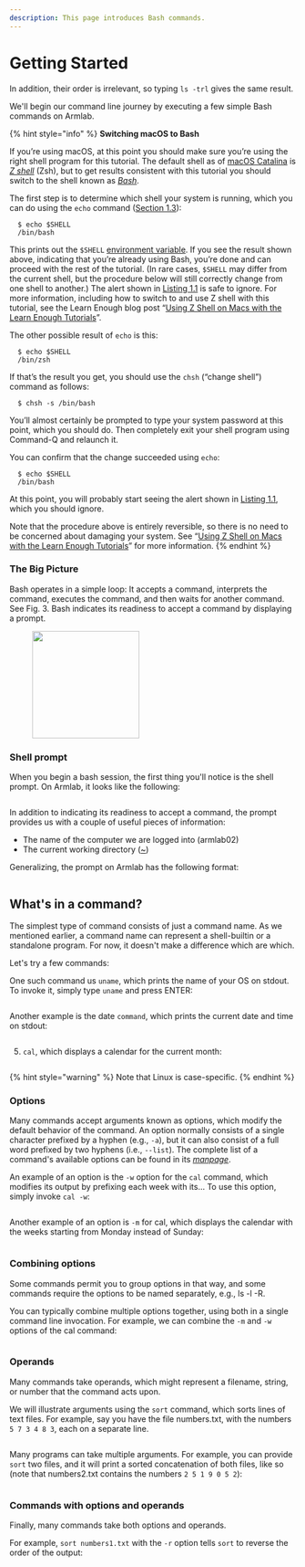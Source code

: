 ```yaml
---
description: This page introduces Bash commands.
---
```


# Getting Started

In addition, their order is irrelevant, so typing `ls -trl` gives the same result.



We'll begin our command line journey by executing a few simple Bash commands on Armlab.&#x20;

{% hint style="info" %}
**Switching macOS to Bash**

If you’re using macOS, at this point you should make sure you’re using the right shell program for this tutorial. The default shell as of [macOS Catalina](https://en.wikipedia.org/wiki/MacOS\_Catalina) is [_Z shell_](https://en.wikipedia.org/wiki/Z\_shell) (Zsh), but to get results consistent with this tutorial you should switch to the shell known as [_Bash_](https://en.wikipedia.org/wiki/Bash\_\(Unix\_shell\)).

The first step is to determine which shell your system is running, which you can do using the `echo` command ([Section 1.3](https://www.learnenough.com/command-line-tutorial#sec-our\_first\_command)):

```
  $ echo $SHELL
  /bin/bash
```

This prints out the `$SHELL` [environment variable](https://www.cyberciti.biz/faq/set-environment-variable-unix/). If you see the result shown above, indicating that you’re already using Bash, you’re done and can proceed with the rest of the tutorial. (In rare cases, `$SHELL` may differ from the current shell, but the procedure below will still correctly change from one shell to another.) The alert shown in [Listing 1.1](https://www.learnenough.com/command-line-tutorial#code-macos\_zsh\_alert) is safe to ignore. For more information, including how to switch to and use Z shell with this tutorial, see the Learn Enough blog post “[Using Z Shell on Macs with the Learn Enough Tutorials](https://news.learnenough.com/macos-bash-zshell)”.

The other possible result of `echo` is this:

```
  $ echo $SHELL
  /bin/zsh
```

If that’s the result you get, you should use the `chsh` (“change shell”) command as follows:

```
  $ chsh -s /bin/bash
```

You’ll almost certainly be prompted to type your system password at this point, which you should do. Then completely exit your shell program using Command-Q and relaunch it.

You can confirm that the change succeeded using `echo`:

```
  $ echo $SHELL
  /bin/bash
```

At this point, you will probably start seeing the alert shown in [Listing 1.1](https://www.learnenough.com/command-line-tutorial#code-macos\_zsh\_alert), which you should ignore.

Note that the procedure above is entirely reversible, so there is no need to be concerned about damaging your system. See “[Using Z Shell on Macs with the Learn Enough Tutorials](https://news.learnenough.com/macos-bash-zshell)” for more information.
{% endhint %}

### The Big Picture

Bash operates in a simple loop: It accepts a command, interprets the command, executes the command, and then waits for another command. See Fig. 3. Bash indicates its readiness to accept a command by displaying a prompt.&#x20;

<figure><img src="../../.gitbook/assets/Group 12 (2).png" alt="" width="188"><figcaption></figcaption></figure>

### Shell prompt

When you begin a bash session, the first thing you'll notice is the shell prompt. On Armlab, it looks like the following:

<figure><img src="../../.gitbook/assets/Screenshot 2023-04-25 at 3.08.46 PM.png" alt=""><figcaption></figcaption></figure>

In addition to indicating its readiness to accept a command, the prompt provides us with a couple of useful pieces of information:

* The name of the computer we are logged into (armlab02)
* The current working directory ([\~](useful-command-line-features.md#tilde-expansion))&#x20;

Generalizing, the prompt on Armlab has the following format:&#x20;

<figure><img src="../../.gitbook/assets/Screenshot 2023-05-24 at 9.53.35 PM.png" alt=""><figcaption></figcaption></figure>

## What's in a command?

The simplest type of command consists of just a command name. As we mentioned earlier, a command name can represent a shell-builtin or a standalone program. For now, it doesn't make a difference which are which.&#x20;

Let's try a few commands:&#x20;

One such command us `uname`, which prints the name of your OS on stdout. To invoke it, simply type `uname` and press ENTER:

<figure><img src="../../.gitbook/assets/Screenshot 2023-05-09 at 2.59.46 PM.png" alt=""><figcaption></figcaption></figure>

Another example is the date `command`, which prints the current date and time on stdout:

<figure><img src="../../.gitbook/assets/Screenshot 2023-05-09 at 2.59.54 PM.png" alt=""><figcaption></figcaption></figure>

5. `cal`, which displays a calendar for the current month:

<figure><img src="../../.gitbook/assets/Screenshot 2023-05-09 at 3.00.07 PM.png" alt=""><figcaption></figcaption></figure>

{% hint style="warning" %}
Note that Linux is case-specific.&#x20;
{% endhint %}

### Options

Many commands accept arguments known as options, which modify the default behavior of the command. An option normally consists of a single character prefixed by a hyphen (e.g., `-a`), but it can also consist of a full word prefixed by two hyphens (i.e., `--list`). The complete list of a command's available options can be found in its [_manpage_](getting-help.md).

An example of an option is the `-w` option for the `cal` command, which modifies its output by prefixing each week with its...  To use this option, simply invoke `cal -w`:

<figure><img src="../../.gitbook/assets/Screenshot 2023-05-09 at 3.11.55 PM.png" alt=""><figcaption></figcaption></figure>

Another example of an option is `-m` for cal, which displays the calendar with the weeks starting from Monday instead of Sunday:

<figure><img src="../../.gitbook/assets/Screenshot 2023-05-09 at 3.13.46 PM.png" alt=""><figcaption></figcaption></figure>

### Combining options

Some commands permit you to group options in that way, and some commands require the options to be named separately, e.g., ls -l -R.

You can typically combine multiple options together, using both in a single command line invocation. For example, we can combine the `-m` and `-w` options of the cal command:

<figure><img src="../../.gitbook/assets/Screenshot 2023-05-09 at 3.16.28 PM.png" alt=""><figcaption></figcaption></figure>

### Operands

Many commands take operands, which might represent a filename, string, or number that the command acts upon.

We will illustrate arguments using the `sort` command, which sorts lines of text files. For example, say you have the file numbers.txt, with the numbers `5 7 3 4 8 3`, each on a separate line.&#x20;

<figure><img src="../../.gitbook/assets/Screenshot 2023-04-25 at 6.59.10 PM.png" alt=""><figcaption></figcaption></figure>

Many programs can take multiple arguments. For example, you can provide `sort` two files, and it will print a sorted concatenation of both files, like so (note that numbers2.txt contains the numbers `2 5 1 9 0 5 2`):&#x20;

<figure><img src="../../.gitbook/assets/Screenshot 2023-04-25 at 7.00.46 PM.png" alt=""><figcaption></figcaption></figure>

### Commands with options and operands

Finally, many commands take both options and operands. &#x20;

For example, `sort numbers1.txt` with the `-r` option tells `sort` to reverse the order of the output:&#x20;

<figure><img src="../../.gitbook/assets/Screenshot 2023-04-25 at 7.19.34 PM.png" alt=""><figcaption></figcaption></figure>
